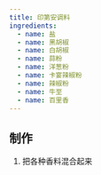 ```yaml
---
title: 印第安调料
ingredients:
  - name: 盐
  - name: 黑胡椒
  - name: 白胡椒
  - name: 蒜粉
  - name: 洋葱粉
  - name: 卡宴辣椒粉
  - name: 辣椒粉
  - name: 牛至
  - name: 百里香
---
```


## 制作

1. 把各种香料混合起来
